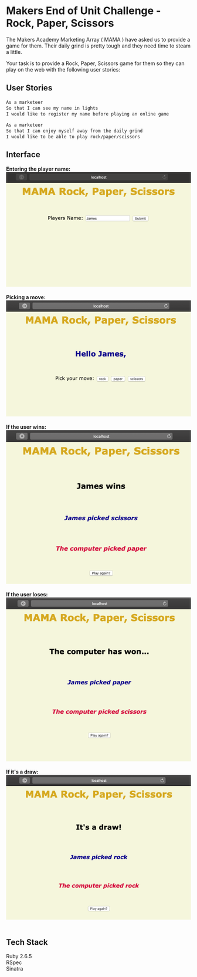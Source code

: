 Makers End of Unit Challenge - Rock, Paper, Scissors
==================

The Makers Academy Marketing Array ( MAMA ) have asked us to provide a game for them. Their daily grind is pretty tough and they need time to steam a little.

Your task is to provide a Rock, Paper, Scissors game for them so they can play on the web with the following user stories:


User Stories
-----

```
As a marketeer
So that I can see my name in lights
I would like to register my name before playing an online game
```
```
As a marketeer
So that I can enjoy myself away from the daily grind
I would like to be able to play rock/paper/scissors
```
Interface
------------------

**Entering the player name:**  
![login screenshot](https://github.com/JR-G/rps-challenge/blob/master/img/screenshot-login.png)  <br></br>
**Picking a move:**  
![move screenshot](https://github.com/JR-G/rps-challenge/blob/master/img/screenshot-move.png)  <br></br>
**If the user wins:**  
![user wins](https://github.com/JR-G/rps-challenge/blob/master/img/screenshot-win.png)  <br></br>
**If the user loses:**  
![user lost](https://github.com/JR-G/rps-challenge/blob/master/img/screenshot-loss.png)  <br></br>
**If it's a draw:**  
![a draw](https://github.com/JR-G/rps-challenge/blob/master/img/screenshot-draw.png)  <br></br>

Tech Stack
------------------

Ruby 2.6.5  
RSpec  
Sinatra
